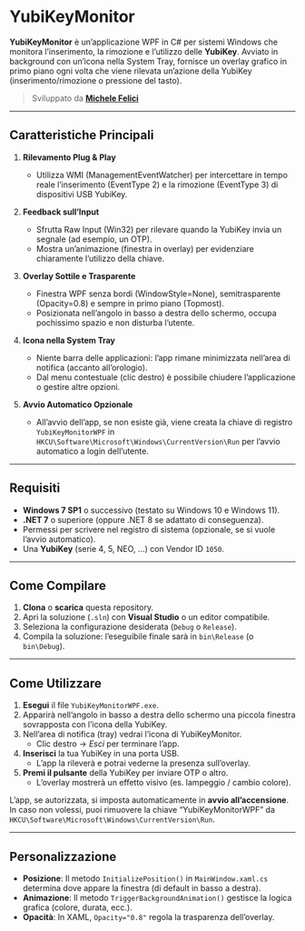 # YubiKeyMonitor

**YubiKeyMonitor** è un’applicazione WPF in C# per sistemi Windows che monitora l’inserimento, la rimozione e l’utilizzo delle **YubiKey**. Avviato in background con un’icona nella System Tray, fornisce un overlay grafico in primo piano ogni volta che viene rilevata un’azione della YubiKey (inserimento/rimozione o pressione del tasto).

> Sviluppato da [**Michele Felici**](https://github.com/MicheleFelici)

---

## Caratteristiche Principali

1. **Rilevamento Plug & Play**  
   - Utilizza WMI (ManagementEventWatcher) per intercettare in tempo reale l’inserimento (EventType 2) e la rimozione (EventType 3) di dispositivi USB YubiKey.

2. **Feedback sull’Input**  
   - Sfrutta Raw Input (Win32) per rilevare quando la YubiKey invia un segnale (ad esempio, un OTP).
   - Mostra un’animazione (finestra in overlay) per evidenziare chiaramente l’utilizzo della chiave.

3. **Overlay Sottile e Trasparente**  
   - Finestra WPF senza bordi (WindowStyle=None), semitrasparente (Opacity=0.8) e sempre in primo piano (Topmost).
   - Posizionata nell’angolo in basso a destra dello schermo, occupa pochissimo spazio e non disturba l’utente.

4. **Icona nella System Tray**  
   - Niente barra delle applicazioni: l’app rimane minimizzata nell’area di notifica (accanto all’orologio).
   - Dal menu contestuale (clic destro) è possibile chiudere l’applicazione o gestire altre opzioni.

5. **Avvio Automatico Opzionale**  
   - All’avvio dell’app, se non esiste già, viene creata la chiave di registro `YubiKeyMonitorWPF` in `HKCU\Software\Microsoft\Windows\CurrentVersion\Run` per l’avvio automatico a login dell’utente.

---

## Requisiti

- **Windows 7 SP1** o successivo (testato su Windows 10 e Windows 11).
- **.NET 7** o superiore (oppure .NET 8 se adattato di conseguenza).
- Permessi per scrivere nel registro di sistema (opzionale, se si vuole l’avvio automatico).
- Una **YubiKey** (serie 4, 5, NEO, …) con Vendor ID `1050`.

---

## Come Compilare

1. **Clona** o **scarica** questa repository.
2. Apri la soluzione (`.sln`) con **Visual Studio** o un editor compatibile.
3. Seleziona la configurazione desiderata (`Debug` o `Release`).
4. Compila la soluzione: l’eseguibile finale sarà in `bin\Release` (o `bin\Debug`).

---

## Come Utilizzare

1. **Esegui** il file `YubiKeyMonitorWPF.exe`.
2. Apparirà nell’angolo in basso a destra dello schermo una piccola finestra sovrapposta con l’icona della YubiKey.
3. Nell’area di notifica (tray) vedrai l’icona di YubiKeyMonitor.
   - Clic destro → *Esci* per terminare l’app.
4. **Inserisci** la tua YubiKey in una porta USB.
   - L’app la rileverà e potrai vederne la presenza sull’overlay.
5. **Premi il pulsante** della YubiKey per inviare OTP o altro.
   - L’overlay mostrerà un effetto visivo (es. lampeggio / cambio colore).

L’app, se autorizzata, si imposta automaticamente in **avvio all’accensione**. In caso non volessi, puoi rimuovere la chiave “YubiKeyMonitorWPF” da `HKCU\Software\Microsoft\Windows\CurrentVersion\Run`.

---

## Personalizzazione

- **Posizione**: Il metodo `InitializePosition()` in `MainWindow.xaml.cs` determina dove appare la finestra (di default in basso a destra).  
- **Animazione**: Il metodo `TriggerBackgroundAnimation()` gestisce la logica grafica (colore, durata, ecc.).  
- **Opacità**: In XAML, `Opacity="0.8"` regola la trasparenza dell’overlay.
